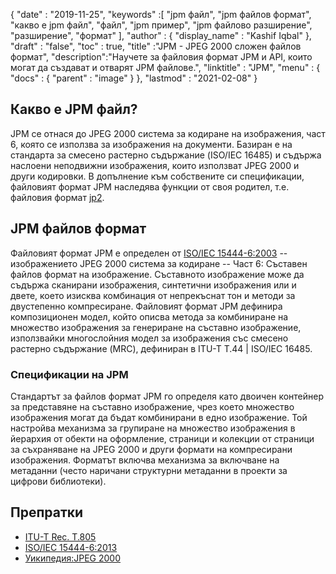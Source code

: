 {
  "date" : "2019-11-25",
  "keywords" :[ "jpm файл", "jpm файлов формат", "какво е jpm файл", "файл", "jpm пример", "jpm файлово разширение", "разширение", "формат" ],
  "author" : {
    "display_name" : "Kashif Iqbal"
},
  "draft" : "false",
  "toc" : true,
  "title" :"JPM - JPEG 2000 сложен файлов формат",
  "description":"Научете за файловия формат JPM и API, които могат да създават и отварят JPM файлове.",
  "linktitle" : "JPM",
  "menu" : {
    "docs" : {
      "parent" : "image"
}
},
  "lastmod" : "2021-02-08"
}

## Какво е JPM файл?

JPM се отнася до JPEG 2000 система за кодиране на изображения, част 6, която се използва за изображения на документи. Базиран е на стандарта за смесено растерно съдържание (ISO/IEC 16485) и съдържа наслоени неподвижни изображения, които използват JPEG 2000 и други кодировки. В допълнение към собствените си спецификации, файловият формат JPM наследява функции от своя родител, т.е. файловия формат [jp2](/bg/image/jp2/).

## JPM файлов формат

Файловият формат JPM е определен от [ISO/IEC 15444-6:2003](http://www.iso.org/iso/home/store/catalogue_ics/catalogue_detail_ics.htm?csnumber=61124) -- изображението JPEG 2000 система за кодиране -- Част 6: Съставен файлов формат на изображение. Съставното изображение може да съдържа сканирани изображения, синтетични изображения или и двете, което изисква комбинация от непрекъснат тон и методи за двустепенно компресиране. Файловият формат JPM дефинира композиционен модел, който описва метода за комбиниране на множество изображения за генериране на съставно изображение, използвайки многослойния модел за изображения със смесено растерно съдържание (MRC), дефиниран в ITU-T T.44 | ISO/IEC 16485.

### Спецификации на JPM
Стандартът за файлов формат JPM го определя като двоичен контейнер за представяне на съставно изображение, чрез което множество изображения могат да бъдат комбинирани в едно изображение. Той настройва механизма за групиране на множество изображения в йерархия от обекти на оформление, страници и колекции от страници за съхраняване на JPEG 2000 и други формати на компресирани изображения. Форматът включва механизма за включване на метаданни (често наричани структурни метаданни в проекти за цифрови библиотеки).

## Препратки

* [ITU-T Rec. T.805](http://www.itu.int/rec/T-REC-T.805/en)
* [ISO/IEC 15444-6:2013](http://www.iso.org/iso/home/store/catalogue_ics/catalogue_detail_ics.htm?csnumber=61124)
* [Уикипедия:JPEG 2000](https://en.wikipedia.org/wiki/JPEG_2000)

